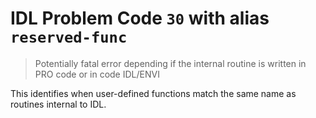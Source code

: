 # IDL Problem Code `30` with alias `reserved-func`

> Potentially fatal error depending if the internal routine is written in PRO code or in code IDL/ENVI

This identifies when user-defined functions match the same name as routines internal to IDL.
